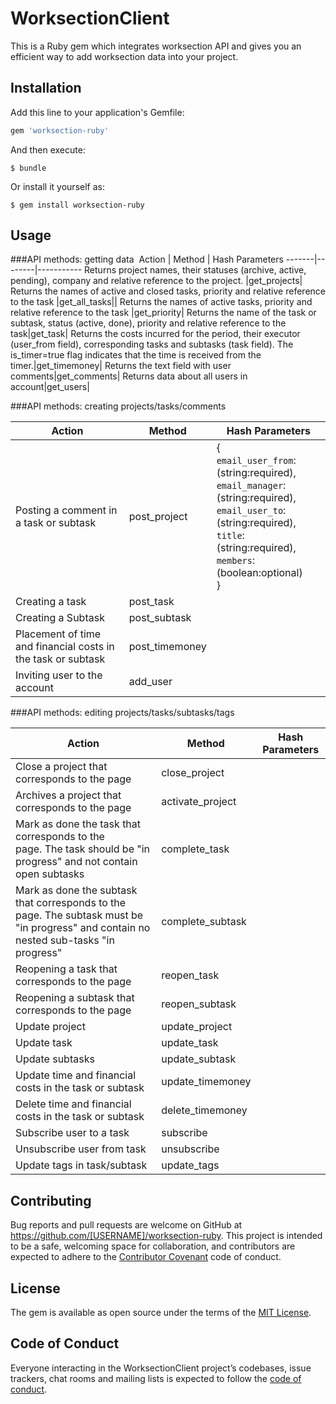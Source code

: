 # WorksectionClient

This is a Ruby gem which integrates worksection API and gives you an efficient way to add worksection data into your project.

## Installation

Add this line to your application's Gemfile:

```ruby
gem 'worksection-ruby'
```

And then execute:

    $ bundle

Or install it yourself as:

    $ gem install worksection-ruby

## Usage
###API methods: getting data 
Action | Method | Hash Parameters
-------|--------|-----------
Returns project names, their statuses (archive, active, pending), company and relative reference to the project. |get_projects|
Returns the names of active and closed tasks, priority and relative reference to the task |get_all_tasks||
Returns the names of active tasks, priority and relative reference to the task |get_priority|
Returns the name of the task or subtask, status (active, done), priority and relative reference to the task|get_task|
Returns the costs incurred for the period, their executor (user_from field), corresponding tasks and subtasks (task field). The is_timer=true flag indicates that the time is received from the timer.|get_timemoney|
Returns the text field with user comments|get_comments|
Returns data about all users in account|get_users|

###API methods: creating projects/tasks/comments

Action | Method | Hash Parameters
-------|--------|-----------
Posting a comment in a task or subtask|post_project|{<br>`email_user_from`: (string:required),<br>`email_manager`: (string:required),<br>`email_user_to`: (string:required),<br>`title`: (string:required),<br>`members`: (boolean:optional)<br>}
Creating a task|post_task|
Creating a Subtask|post_subtask|
Placement of time and financial costs in the task or subtask|post_timemoney|
Inviting user to the account|add_user|

###API methods:  editing projects/tasks/subtasks/tags

Action | Method | Hash Parameters
-------|--------|-----------
Close a project that corresponds to the page|close_project|
Archives a project that corresponds to the page|activate_project|
Mark as done the task that corresponds to the page. The task should be "in progress" and not contain open subtasks |complete_task|
Mark as done the subtask that corresponds to the page. The subtask must be "in progress" and contain no nested sub-tasks "in progress"|complete_subtask|
Reopening a task that corresponds to the page|reopen_task|
Reopening a subtask that corresponds to the page|reopen_subtask|
Update project|update_project|
Update task|update_task|
Update subtasks|update_subtask|
Update time and financial costs in the task or subtask|update_timemoney|
Delete time and financial costs in the task or subtask|delete_timemoney|
Subscribe user to a task|subscribe|
Unsubscribe user from task|unsubscribe|
Update tags in task/subtask|update_tags|

## Contributing

Bug reports and pull requests are welcome on GitHub at https://github.com/[USERNAME]/worksection-ruby. This project is intended to be a safe, welcoming space for collaboration, and contributors are expected to adhere to the [Contributor Covenant](http://contributor-covenant.org) code of conduct.

## License

The gem is available as open source under the terms of the [MIT License](https://opensource.org/licenses/MIT).

## Code of Conduct

Everyone interacting in the WorksectionClient project’s codebases, issue trackers, chat rooms and mailing lists is expected to follow the [code of conduct](https://github.com/[USERNAME]/worksection-ruby/blob/master/CODE_OF_CONDUCT.md).
